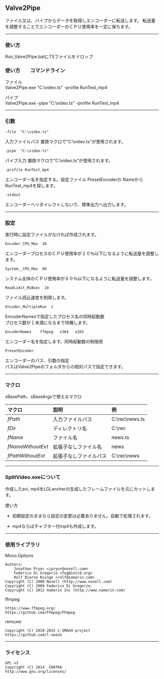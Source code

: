 ﻿
## Valve2Pipe

ファイル又は、パイプからデータを取得しエンコーダーに転送します。
転送量を調整することでエンコーダーのＣＰＵ使用率を一定に保ちます。



------------------------------------------------------------------
### 使い方

Run_Valve2Pipe.batにTSファイルをドロップ  


### 使い方　　コマンドライン

ファイル  
Valve2Pipe.exe  "C:\video.ts"        -profile RunTest_mp4

パイプ  
Valve2Pipe.exe  -pipe "C:\video.ts"  -profile RunTest_mp4



------------------------------------------------------------------
### 引数

    -file  "C:\video.ts"
入力ファイルパス
置換マクロで"C:\video.ts"が使用されます。

    -pipe  "C:\video.ts"
パイプ入力
置換マクロで"C:\video.ts"が使用されます。


    -profile RunTest_mp4
エンコーダー名を指定する。設定ファイル PresetEncoderの Nameから RunTest_mp4を探します。


    -stdout
エンコーダーへリダイレクトしないで、標準出力へ出力します。



------------------------------------------------------------------
### 設定
実行時に設定ファイルがなければ作成されます。  

    Encoder_CPU_Max  20  
エンコーダープロセスのＣＰＵ使用率が２０％以下になるように転送量を調整します。  


    System__CPU_Max  80  
システム全体のＣＰＵ使用率が８０％以下になるように転送量を調整します。  


    ReadLimit_MiBsec  10  
ファイル読込速度を制限します。  


    Encoder_MultipleRun  1  
EncoderNamesで指定したプロセス名の同時起動数  
プロセス数が１未満になるまで待機します。

    EncoderNames    ffmpeg   x264   x265  
エンコーダー名を指定します。同時起動数の制限用  


    PresetEncoder  
エンコーダーのパス、引数の指定  
パスはValve2Pipeのフォルダからの相対パスで指定できます。  



-----------------------------------------------------------------
### マクロ

sBasePath、sBaseArgsで使えるマクロ  


|  マクロ            |  説明                        |  例              |
|:-------------------|:-----------------------------|:-----------------|
|  $fPath$           |  入力ファイルパス            |  C:\rec\news.ts  |
|  $fDir$            |  ディレクトリ名              |  C:\rec          |
|  $fName$           |  ファイル名                  |  news.ts         |
|  $fNameWithoutExt$ |  拡張子なしファイル名        |  news            |
|  $fPathWithoutExt$ |  拡張子なしファイルパス      |  C:\rec\news     |


------------------------------------------------------------------
### SplitVideo.exeについて

作成したavi, mp4をLGLancherの生成したフレームファイルを元にカットします。


使い方  
 
 - 初期設定のままなら設定の変更は必要ありません。自動で処理されます。  

 - mp4ならばチャプター付mp4も作成します。 



------------------------------------------------------------------
### 使用ライブラリ

Mono.Options  

    Authors:  
        Jonathan Pryor <jpryor@novell.com>  
        Federico Di Gregorio <fog@initd.org>  
        Rolf Bjarne Kvinge <rolf@xamarin.com>  
    Copyright (C) 2008 Novell (http://www.novell.com)  
    Copyright (C) 2009 Federico Di Gregorio.  
    Copyright (C) 2012 Xamarin Inc (http://www.xamarin.com)  


ffmpeg  

    https://www.ffmpeg.org/
    https://github.com/FFmpeg/FFmpeg
 
 
remuxer  

    Copyright (C) 2010-2015 L-SMASH project
    https://github.com/l-smash
 
 
 
------------------------------------------------------------------
### ライセンス

    GPL v3
    Copyright (C) 2014  CHATRA
    http://www.gnu.org/licenses/




